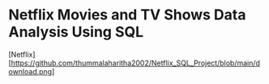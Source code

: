 # Netflix Movies and TV Shows Data Analysis Using SQL

[Netflix][https://github.com/thummalaharitha2002/Netflix_SQL_Project/blob/main/download.png]
